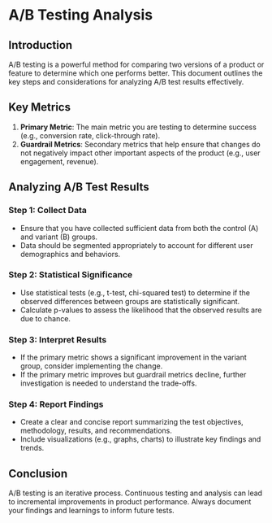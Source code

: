 # A/B Testing Analysis

## Introduction
A/B testing is a powerful method for comparing two versions of a product or feature to determine which one performs better. This document outlines the key steps and considerations for analyzing A/B test results effectively.

## Key Metrics
1. **Primary Metric**: The main metric you are testing to determine success (e.g., conversion rate, click-through rate).
2. **Guardrail Metrics**: Secondary metrics that help ensure that changes do not negatively impact other important aspects of the product (e.g., user engagement, revenue).

## Analyzing A/B Test Results
### Step 1: Collect Data
- Ensure that you have collected sufficient data from both the control (A) and variant (B) groups.
- Data should be segmented appropriately to account for different user demographics and behaviors.

### Step 2: Statistical Significance
- Use statistical tests (e.g., t-test, chi-squared test) to determine if the observed differences between groups are statistically significant.
- Calculate p-values to assess the likelihood that the observed results are due to chance.

### Step 3: Interpret Results
- If the primary metric shows a significant improvement in the variant group, consider implementing the change.
- If the primary metric improves but guardrail metrics decline, further investigation is needed to understand the trade-offs.

### Step 4: Report Findings
- Create a clear and concise report summarizing the test objectives, methodology, results, and recommendations.
- Include visualizations (e.g., graphs, charts) to illustrate key findings and trends.

## Conclusion
A/B testing is an iterative process. Continuous testing and analysis can lead to incremental improvements in product performance. Always document your findings and learnings to inform future tests.